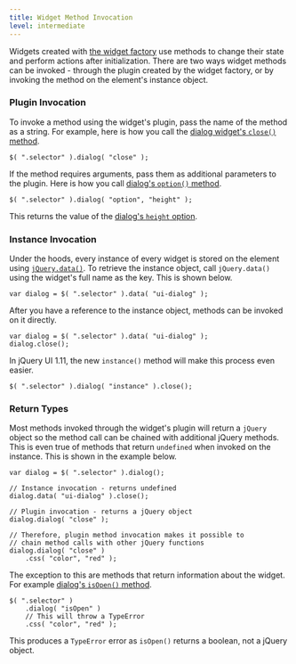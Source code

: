 ```yaml
---
title: Widget Method Invocation
level: intermediate
---
```


Widgets created with [the widget factory](/jquery-ui/widget-factory/) use methods to change their state and perform actions after initialization. There are two ways widget methods can be invoked - through the plugin created by the widget factory, or by invoking the method on the element's instance object.

### Plugin Invocation

To invoke a method using the widget's plugin, pass the name of the method as a string. For example, here is how you call the [dialog widget's `close()` method](http://api.jqueryui.com/dialog/#method-close).

```
$( ".selector" ).dialog( "close" );
```

If the method requires arguments, pass them as additional parameters to the plugin. Here is how you call [dialog's `option()` method](http://api.jqueryui.com/dialog/#method-option).

```
$( ".selector" ).dialog( "option", "height" );
```

This returns the value of the [dialog's `height` option](http://api.jqueryui.com/dialog/#option-height).

### Instance Invocation

Under the hoods, every instance of every widget is stored on the element using [`jQuery.data()`](http://api.jquery.com/jQuery.data/). To retrieve the instance object, call `jQuery.data()` using the widget's full name as the key. This is shown below.

```
var dialog = $( ".selector" ).data( "ui-dialog" );
```

After you have a reference to the instance object, methods can be invoked on it directly.

```
var dialog = $( ".selector" ).data( "ui-dialog" );
dialog.close();
```

In jQuery UI 1.11, the new `instance()` method will make this process even easier.

```
$( ".selector" ).dialog( "instance" ).close();
```

### Return Types

Most methods invoked through the widget's plugin will return a `jQuery` object so the method call can be chained with additional jQuery methods. This is even true of methods that return `undefined` when invoked on the instance. This is shown in the example below.

```
var dialog = $( ".selector" ).dialog();

// Instance invocation - returns undefined
dialog.data( "ui-dialog" ).close();

// Plugin invocation - returns a jQuery object
dialog.dialog( "close" );

// Therefore, plugin method invocation makes it possible to
// chain method calls with other jQuery functions
dialog.dialog( "close" )
	.css( "color", "red" );
```

The exception to this are methods that return information about the widget. For example [dialog's `isOpen()` method](http://api.jqueryui.com/dialog/#method-isOpen).

```
$( ".selector" )
	.dialog( "isOpen" )
	// This will throw a TypeError
	.css( "color", "red" );
```

This produces a `TypeError` error as `isOpen()` returns a boolean, not a jQuery object.